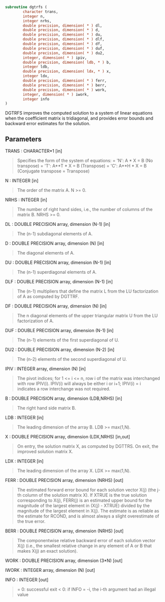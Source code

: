 ```fortran
subroutine dgtrfs (
        character trans,
        integer n,
        integer nrhs,
        double precision, dimension( * ) dl,
        double precision, dimension( * ) d,
        double precision, dimension( * ) du,
        double precision, dimension( * ) dlf,
        double precision, dimension( * ) df,
        double precision, dimension( * ) duf,
        double precision, dimension( * ) du2,
        integer, dimension( * ) ipiv,
        double precision, dimension( ldb, * ) b,
        integer ldb,
        double precision, dimension( ldx, * ) x,
        integer ldx,
        double precision, dimension( * ) ferr,
        double precision, dimension( * ) berr,
        double precision, dimension( * ) work,
        integer, dimension( * ) iwork,
        integer info
)
```

DGTRFS improves the computed solution to a system of linear
equations when the coefficient matrix is tridiagonal, and provides
error bounds and backward error estimates for the solution.

## Parameters
TRANS : CHARACTER\*1 [in]
> Specifies the form of the system of equations:
> = 'N':  A \* X = B     (No transpose)
> = 'T':  A\*\*T \* X = B  (Transpose)
> = 'C':  A\*\*H \* X = B  (Conjugate transpose = Transpose)

N : INTEGER [in]
> The order of the matrix A.  N >= 0.

NRHS : INTEGER [in]
> The number of right hand sides, i.e., the number of columns
> of the matrix B.  NRHS >= 0.

DL : DOUBLE PRECISION array, dimension (N-1) [in]
> The (n-1) subdiagonal elements of A.

D : DOUBLE PRECISION array, dimension (N) [in]
> The diagonal elements of A.

DU : DOUBLE PRECISION array, dimension (N-1) [in]
> The (n-1) superdiagonal elements of A.

DLF : DOUBLE PRECISION array, dimension (N-1) [in]
> The (n-1) multipliers that define the matrix L from the
> LU factorization of A as computed by DGTTRF.

DF : DOUBLE PRECISION array, dimension (N) [in]
> The n diagonal elements of the upper triangular matrix U from
> the LU factorization of A.

DUF : DOUBLE PRECISION array, dimension (N-1) [in]
> The (n-1) elements of the first superdiagonal of U.

DU2 : DOUBLE PRECISION array, dimension (N-2) [in]
> The (n-2) elements of the second superdiagonal of U.

IPIV : INTEGER array, dimension (N) [in]
> The pivot indices; for 1 <= i <= n, row i of the matrix was
> interchanged with row IPIV(i).  IPIV(i) will always be either
> i or i+1; IPIV(i) = i indicates a row interchange was not
> required.

B : DOUBLE PRECISION array, dimension (LDB,NRHS) [in]
> The right hand side matrix B.

LDB : INTEGER [in]
> The leading dimension of the array B.  LDB >= max(1,N).

X : DOUBLE PRECISION array, dimension (LDX,NRHS) [in,out]
> On entry, the solution matrix X, as computed by DGTTRS.
> On exit, the improved solution matrix X.

LDX : INTEGER [in]
> The leading dimension of the array X.  LDX >= max(1,N).

FERR : DOUBLE PRECISION array, dimension (NRHS) [out]
> The estimated forward error bound for each solution vector
> X(j) (the j-th column of the solution matrix X).
> If XTRUE is the true solution corresponding to X(j), FERR(j)
> is an estimated upper bound for the magnitude of the largest
> element in (X(j) - XTRUE) divided by the magnitude of the
> largest element in X(j).  The estimate is as reliable as
> the estimate for RCOND, and is almost always a slight
> overestimate of the true error.

BERR : DOUBLE PRECISION array, dimension (NRHS) [out]
> The componentwise relative backward error of each solution
> vector X(j) (i.e., the smallest relative change in
> any element of A or B that makes X(j) an exact solution).

WORK : DOUBLE PRECISION array, dimension (3\*N) [out]

IWORK : INTEGER array, dimension (N) [out]

INFO : INTEGER [out]
> = 0:  successful exit
> < 0:  if INFO = -i, the i-th argument had an illegal value
